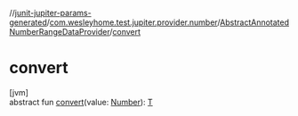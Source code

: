 //[junit-jupiter-params-generated](../../../index.md)/[com.wesleyhome.test.jupiter.provider.number](../index.md)/[AbstractAnnotatedNumberRangeDataProvider](index.md)/[convert](convert.md)

# convert

[jvm]\
abstract fun [convert](convert.md)(value: [Number](https://kotlinlang.org/api/latest/jvm/stdlib/kotlin/-number/index.html)): [T](index.md)

